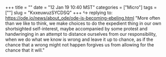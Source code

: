 +++
title = ""
date = "12 Jan 19 10:40 MST"
categories = ["Micro"]
tags = [""]
slug = "KxxeuwuzSYCDSQ"
+++
↪️ replying to: https://ode.io/news/about_ode/ode-is-becoming-ebeling.html
"More often than we like to think, we make choices to do the expedient thing in our own shortsighted self-interest, maybe accompanied by some protest and handwringing in an attempt to distance ourselves from our responsibility, when we do what we know is wrong and leave it up to chance, as if the chance that a wrong might not happen forgives us from allowing for the chance that it will."
